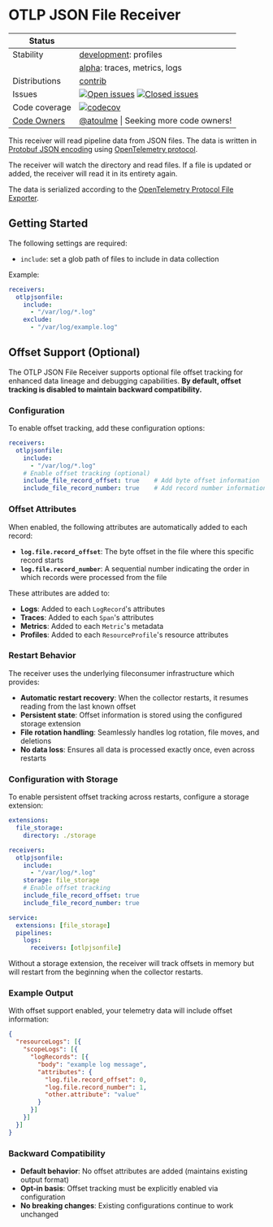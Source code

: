 # OTLP JSON File Receiver

<!-- status autogenerated section -->
| Status        |           |
| ------------- |-----------|
| Stability     | [development]: profiles   |
|               | [alpha]: traces, metrics, logs   |
| Distributions | [contrib] |
| Issues        | [![Open issues](https://img.shields.io/github/issues-search/open-telemetry/opentelemetry-collector-contrib?query=is%3Aissue%20is%3Aopen%20label%3Areceiver%2Fotlpjsonfile%20&label=open&color=orange&logo=opentelemetry)](https://github.com/open-telemetry/opentelemetry-collector-contrib/issues?q=is%3Aopen+is%3Aissue+label%3Areceiver%2Fotlpjsonfile) [![Closed issues](https://img.shields.io/github/issues-search/open-telemetry/opentelemetry-collector-contrib?query=is%3Aissue%20is%3Aclosed%20label%3Areceiver%2Fotlpjsonfile%20&label=closed&color=blue&logo=opentelemetry)](https://github.com/open-telemetry/opentelemetry-collector-contrib/issues?q=is%3Aclosed+is%3Aissue+label%3Areceiver%2Fotlpjsonfile) |
| Code coverage | [![codecov](https://codecov.io/github/open-telemetry/opentelemetry-collector-contrib/graph/main/badge.svg?component=receiver_otlpjsonfile)](https://app.codecov.io/gh/open-telemetry/opentelemetry-collector-contrib/tree/main/?components%5B0%5D=receiver_otlpjsonfile&displayType=list) |
| [Code Owners](https://github.com/open-telemetry/opentelemetry-collector-contrib/blob/main/CONTRIBUTING.md#becoming-a-code-owner)    | [@atoulme](https://www.github.com/atoulme) \| Seeking more code owners! |

[development]: https://github.com/open-telemetry/opentelemetry-collector/blob/main/docs/component-stability.md#development
[alpha]: https://github.com/open-telemetry/opentelemetry-collector/blob/main/docs/component-stability.md#alpha
[contrib]: https://github.com/open-telemetry/opentelemetry-collector-releases/tree/main/distributions/otelcol-contrib
<!-- end autogenerated section -->

This receiver will read pipeline data from JSON files. The data is written in
[Protobuf JSON
encoding](https://developers.google.com/protocol-buffers/docs/proto3#json)
using [OpenTelemetry
protocol](https://github.com/open-telemetry/opentelemetry-proto).

The receiver will watch the directory and read files. If a file is updated or added,
the receiver will read it in its entirety again.

The data is serialized according to the [OpenTelemetry Protocol File Exporter](https://github.com/open-telemetry/opentelemetry-specification/blob/main/specification/protocol/file-exporter.md).

## Getting Started

The following settings are required:

- `include`: set a glob path of files to include in data collection

Example:

```yaml
receivers:
  otlpjsonfile:
    include:
      - "/var/log/*.log"
    exclude:
      - "/var/log/example.log"
```

## Offset Support (Optional)

The OTLP JSON File Receiver supports optional file offset tracking for enhanced data lineage and debugging capabilities. **By default, offset tracking is disabled to maintain backward compatibility.**

### Configuration

To enable offset tracking, add these configuration options:

```yaml
receivers:
  otlpjsonfile:
    include:
      - "/var/log/*.log"
    # Enable offset tracking (optional)
    include_file_record_offset: true    # Add byte offset information
    include_file_record_number: true    # Add record number information
```

### Offset Attributes

When enabled, the following attributes are automatically added to each record:

- **`log.file.record_offset`**: The byte offset in the file where this specific record starts
- **`log.file.record_number`**: A sequential number indicating the order in which records were processed from the file

These attributes are added to:
- **Logs**: Added to each `LogRecord`'s attributes
- **Traces**: Added to each `Span`'s attributes  
- **Metrics**: Added to each `Metric`'s metadata
- **Profiles**: Added to each `ResourceProfile`'s resource attributes

### Restart Behavior

The receiver uses the underlying fileconsumer infrastructure which provides:

- **Automatic restart recovery**: When the collector restarts, it resumes reading from the last known offset
- **Persistent state**: Offset information is stored using the configured storage extension
- **File rotation handling**: Seamlessly handles log rotation, file moves, and deletions
- **No data loss**: Ensures all data is processed exactly once, even across restarts

### Configuration with Storage

To enable persistent offset tracking across restarts, configure a storage extension:

```yaml
extensions:
  file_storage:
    directory: ./storage

receivers:
  otlpjsonfile:
    include:
      - "/var/log/*.log"
    storage: file_storage
    # Enable offset tracking
    include_file_record_offset: true
    include_file_record_number: true

service:
  extensions: [file_storage]
  pipelines:
    logs:
      receivers: [otlpjsonfile]
```

Without a storage extension, the receiver will track offsets in memory but will restart from the beginning when the collector restarts.

### Example Output

With offset support enabled, your telemetry data will include offset information:

```json
{
  "resourceLogs": [{
    "scopeLogs": [{
      "logRecords": [{
        "body": "example log message",
        "attributes": {
          "log.file.record_offset": 0,
          "log.file.record_number": 1,
          "other.attribute": "value"
        }
      }]
    }]
  }]
}
```

### Backward Compatibility

- **Default behavior**: No offset attributes are added (maintains existing output format)
- **Opt-in basis**: Offset tracking must be explicitly enabled via configuration
- **No breaking changes**: Existing configurations continue to work unchanged